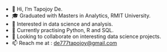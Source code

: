- 👋 Hi, I’m Tapojoy De.
- 🎓 Graduated with Masters in Analytics, RMIT University.
- 👀 Interested in data science and analysis.
- 🌱 Currently practising Python, R and SQL.
- 💞️ Looking to collaborate on interesting data science projects.
- 📫 Reach me at : de777tapojoy@gmail.com

<!---
tapojoyde/tapojoyde is a ✨ special ✨ repository because its `README.md` (this file) appears on your GitHub profile.
You can click the Preview link to take a look at your changes.
--->
